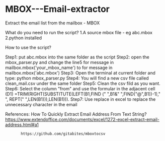 # MBOX---Email-extractor
Extract the email list from the mailbox - MBOX

What do you need to run the script?
1.A source mbox file - eg abc.mbox
2.python installed

How to use the script?

Step1: put abc.mbox into the same folder as the script 
Step2: open the mbox_parser.py
       and change the line5
         for message in mailbox.mbox('your_mbox_name') to for message in mailbox.mbox('abc.mbox')
Step3: Open the terminal at current folder and type:
       python mbox_parser.py
Step4: You will find a new csv file called clean_mail.csv under the same folder
Step5: Clean the csv fild as you want.
Step6: Select the column "from" and use the formular in the adjacent cell (D1)
        =TRIM(RIGHT(SUBSTITUTE(LEFT(B1,FIND (" ",B1&" ",FIND("@",B1))-1)," ", REPT(" ",LEN(B1))),LEN(B1))).
Step7: Use replace in excel to replace the unnecessary character in the email



References:
           How To Quickly Extract Email Address From Text String?
           https://www.extendoffice.com/documents/excel/1272-excel-extract-email-address.html#a1
           
           
           https://github.com/gitabites/mboxtocsv
       
